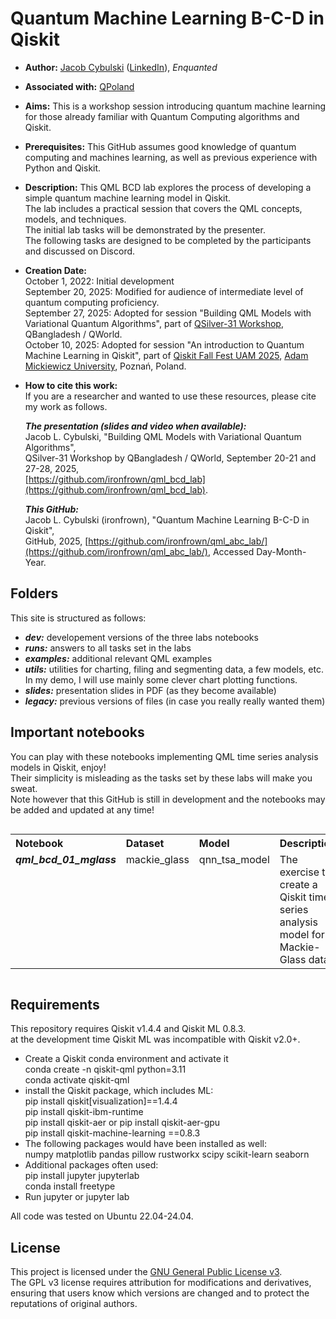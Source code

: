 # Quantum Machine Learning B-C-D in Qiskit
- **Author:** [Jacob Cybulski](https://jacobcybulski.com/) ([LinkedIn](https://www.linkedin.com/in/jacobcybulski/)), *Enquanted*
- **Associated with:** [QPoland](https://qworld.net/qpoland/)
- **Aims:** This is a workshop session introducing quantum machine learning for those already familiar with Quantum Computing algorithms and Qiskit.
- **Prerequisites:** This GitHub assumes good knowledge of quantum computing and machines learning, as well as previous experience with Python and Qiskit. 
- **Description:**
  This QML BCD lab explores the process of developing a simple quantum machine learning model in Qiskit.<br>
  The lab includes a practical session that covers the QML concepts, models, and techniques.<br>
  The initial lab tasks will be demonstrated by the presenter.<br>
  The following tasks are designed to be completed by the participants and discussed on Discord.
- **Creation Date:**<br>
  October 1, 2022: Initial development<br>
  September 20, 2025: Modified for audience of intermediate level of quantum computing proficiency.<br>
  September 27, 2025: Adopted for session "Building QML Models with Variational Quantum Algorithms", part of [QSilver-31 Workshop](https://qworld.net/qsilver31/), QBangladesh / QWorld.<br>
  October 10, 2025: Adopted for session "An introduction to Quantum Machine Learning in Qiskit", part of [Qiskit Fall Fest UAM 2025](https://research.ibm.com/events/qiskit-fall-fest-2025), [Adam Mickiewicz University](https://amu.edu.pl/en), Poznań, Poland.
- **How to cite this work:**<br>
  If you are a researcher and wanted to use these resources, please cite my work as follows.<br>

  _**The presentation (slides and video when available):**_<br>
  Jacob L. Cybulski, "Building QML Models with Variational Quantum Algorithms",<br>
  QSilver-31 Workshop by QBangladesh / QWorld, September 20-21 and 27-28, 2025,<br>
  [https://github.com/ironfrown/qml_bcd_lab](https://github.com/ironfrown/qml_bcd_lab).

  _**This GitHub:**_<br>
  Jacob L. Cybulski (ironfrown), "Quantum Machine Learning B-C-D in Qiskit",<br>
  GitHub, 2025,
  [https://github.com/ironfrown/qml_abc_lab/](https://github.com/ironfrown/qml_abc_lab/),
  Accessed Day-Month-Year.

## Folders
This site is structured as follows:
- _**dev:**_ developement versions of the three labs notebooks
- _**runs:**_ answers to all tasks set in the labs
- _**examples:**_ additional relevant QML examples
- _**utils:**_ utilities for charting, filing and segmenting data, a few models, etc.<br>
  In my demo, I will use mainly some clever chart plotting functions.
- _**slides:**_ presentation slides in PDF (as they become available)
- _**legacy:**_ previous versions of files (in case you really really wanted them)
  
## Important notebooks

You can play with these notebooks implementing QML time series analysis models in Qiskit, enjoy!<br>
Their simplicity is misleading as the tasks set by these labs will make you sweat.<br>
Note however that this GitHub is still in development and the notebooks may be added and updated at any time!

<table style="float: left;">
    <tr><th style="text-align: left;">Notebook</th>
        <th style="text-align: left;">Dataset</th>
        <th style="text-align: left;">Model</th>
        <th style="text-align: left;">Description</th>
    </tr>
    <tr><td style="vertical-align: top;"><strong><em>qml_bcd_01_mglass</em></strong></td>
        <td style="vertical-align: top;">mackie_glass</td>
        <td style="vertical-align: top;">qnn_tsa_model</td>
        <td style="vertical-align: top;">The exercise to create a Qiskit time series analysis model for Mackie-Glass data.</td>
    </tr>
</table><div style="clear: both;"></div>
            
## Requirements
This repository requires Qiskit v1.4.4 and Qiskit ML 0.8.3.<br>
at the development time Qiskit ML was incompatible with Qiskit v2.0+.

- Create a Qiskit conda environment and activate it<br>
    conda create -n qiskit-qml python=3.11<br>
    conda activate qiskit-qml
- install the Qiskit package, which includes ML:<br>
    pip install qiskit[visualization]==1.4.4<br>
    pip install qiskit-ibm-runtime<br>
    pip install qiskit-aer or pip install qiskit-aer-gpu<br>
    pip install qiskit-machine-learning ==0.8.3
- The following packages would have been installed as well:<br>
    numpy matplotlib pandas pillow rustworkx scipy scikit-learn seaborn
- Additional packages often used:<br>
    pip install jupyter jupyterlab <br>
    conda install freetype 
- Run jupyter or jupyter lab

All code was tested on Ubuntu 22.04-24.04.

## License
This project is licensed under the [GNU General Public License v3](https://www.gnu.org/licenses/gpl-3.0.en.html).<br>
The GPL v3 license requires attribution for modifications and derivatives,<br>
ensuring that users know which versions are changed and to protect the reputations of original authors.